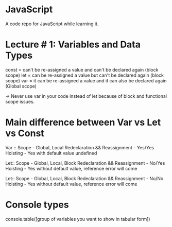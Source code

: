 # JavaScript
A code repo for JavaScript while learning it.

# Lecture  # 1: Variables and Data Types
const = can't be re-assigned a value and can't be declared again  (block scope)
let = can be re-assigned a value but can't be declared again (block scope)
var = it can be re-assigned a value and it can also be declared again  (Global scope)

=> Never use var in your code instead of let because of block and functional scope issues.

# Main difference between Var vs Let vs Const

Var ::
Scope - Global, Local
Redeclaration && Reassignment - Yes/Yes
Hoisting - Yes with default value undefined

Let::
Scope - Global, Local, Block
Redeclaration && Reassignment - No/Yes
Hoisting - Yes without default value, reference error will come

Let::
Scope - Global, Local, Block
Redeclaration && Reassignment - No/No
Hoisting - Yes without default value, reference error will come

# Console types
console.table([group of variables you want to show in tabular form])